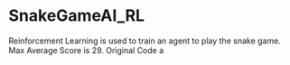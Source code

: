 # SnakeGameAI_RL
Reinforcement Learning is used to train an agent to play the snake game. Max Average Score is 29. Original Code a
